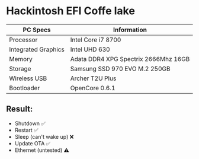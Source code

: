 # Hackintosh EFI Coffe lake

PC Specs | Information
----------- | -----------
Processor | Intel Core i7 8700
Integrated Graphics | Intel UHD 630
Memory | Adata DDR4 XPG Spectrix 2666Mhz 16GB
Storage | Samsung SSD 970 EVO M.2 250GB
Wireless USB | Archer T2U Plus
Bootloader | OpenCore 0.6.1

## Result:
- Shutdown ✅
- Restart ✅
- Sleep (can't wake up) ❌ 
- Update OTA ✅
- Ethernet (untested) ⚠️ 
